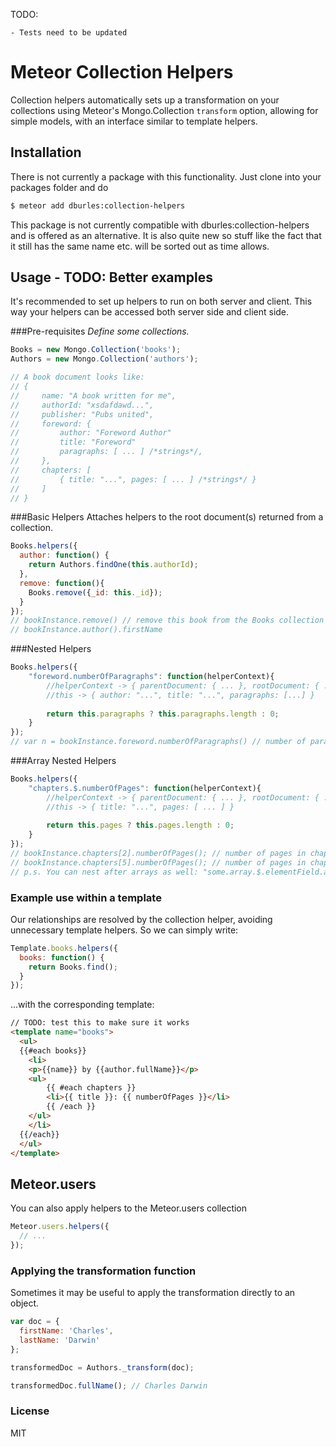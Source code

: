 
TODO:

    - Tests need to be updated

# Meteor Collection Helpers

Collection helpers automatically sets up a transformation on your collections using Meteor's Mongo.Collection `transform` option, allowing for simple models, with an interface similar to template helpers.

## Installation

There is not currently a package with this functionality. Just clone into your packages folder and do 
```sh
$ meteor add dburles:collection-helpers
```
This package is not currently compatible with dburles:collection-helpers and is offered as an alternative. It is also quite new so stuff like the fact that it still has the same name etc. will be sorted out as time allows.

## Usage - TODO: Better examples

It's recommended to set up helpers to run on both server and client. This way your helpers can be accessed both server side and client side. 

###Pre-requisites
_Define some collections._

```javascript
Books = new Mongo.Collection('books');
Authors = new Mongo.Collection('authors');

// A book document looks like:
// {
//     name: "A book written for me",
// 	   authorId: "xsdafdawd...",
// 	   publisher: "Pubs united",
// 	   foreword: {
// 		   author: "Foreword Author"
// 		   title: "Foreword"
// 		   paragraphs: [ ... ] /*strings*/,		
// 	   },
// 	   chapters: [
//	       { title: "...", pages: [ ... ] /*strings*/ }
//	   ]
// }
```

###Basic Helpers
Attaches helpers to the root document(s) returned from a collection.

```javascript
Books.helpers({
  author: function() {
    return Authors.findOne(this.authorId);
  },
  remove: function(){
	Books.remove({_id: this._id});
  }
});
// bookInstance.remove() // remove this book from the Books collection
// bookInstance.author().firstName 
```

###Nested Helpers

```javascript
Books.helpers({
	"foreword.numberOfParagraphs": function(helperContext){
		//helperContext -> { parentDocument: { ... }, rootDocument: { ... } }
		//this -> { author: "...", title: "...", paragraphs: [...] }	
		
		return this.paragraphs ? this.paragraphs.length : 0;
	}
});
// var n = bookInstance.foreword.numberOfParagraphs() // number of paragraphs in foreword
```

###Array Nested Helpers

```javascript
Books.helpers({
	"chapters.$.numberOfPages": function(helperContext){
		//helperContext -> { parentDocument: { ... }, rootDocument: { ... } }
		//this -> { title: "...", pages: [ ... ] }	
		
		return this.pages ? this.pages.length : 0;
	}
});
// bookInstance.chapters[2].numberOfPages(); // number of pages in chapter three
// bookInstance.chapters[5].numberOfPages(); // number of pages in chapter six
// p.s. You can nest after arrays as well: "some.array.$.elementField.array.$.very.deep.array.$.helperName": func ...

```

### Example use within a template

Our relationships are resolved by the collection helper, avoiding unnecessary template helpers. So we can simply write:

```javascript
Template.books.helpers({
  books: function() {
    return Books.find();
  }
});
```

...with the corresponding template:

```html 
// TODO: test this to make sure it works
<template name="books">
  <ul>
  {{#each books}}
    <li>
	<p>{{name}} by {{author.fullName}}</p>
	<ul>
		{{ #each chapters }}
		<li>{{ title }}: {{ numberOfPages }}</li>
		{{ /each }}
	</ul>	
	</li>
  {{/each}}
  </ul>
</template>
```

## Meteor.users

You can also apply helpers to the Meteor.users collection

```javascript
Meteor.users.helpers({
  // ...
});
```

### Applying the transformation function

Sometimes it may be useful to apply the transformation directly to an object.

```js
var doc = {
  firstName: 'Charles',
  lastName: 'Darwin'
};

transformedDoc = Authors._transform(doc);

transformedDoc.fullName(); // Charles Darwin
```

### License

MIT
